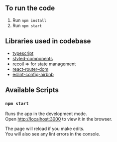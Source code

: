 ## To run the code

1. Run `npm install`
2. Run `npm start`

## Libraries used in codebase

- [typescript](https://create-react-app.dev/docs/adding-typescript/)
- [styled-components](https://styled-components.com/)
- [recoil](https://recoiljs.org/) => for state management
- [react-router-dom](https://reactrouter.com/)
- [eslint-config-airbnb](https://www.npmjs.com/package/eslint-config-airbnb)

## Available Scripts

### `npm start`

Runs the app in the development mode.\
Open [http://localhost:3000](http://localhost:3000) to view it in the browser.

The page will reload if you make edits.\
You will also see any lint errors in the console.
